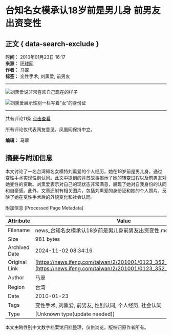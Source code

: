 # 台知名女模承认18岁前是男儿身 前男友出资变性

## 正文 { data-search-exclude }


**时间：** 2010年01月23日 16:17  
**来源：** [环球网](http://taiwan.huanqiu.com/ent/2010-01/697850.html)  
**作者：** 马翠  
**标签：** 变性手术, 刘熏爱, 前男友

---

![刘熏爱说非常喜欢自己现在的样子](http://img.ifeng.com/hres/201001/23/16/88f5e584940ebb6850bef0de1abd3d6c.jpg)

![刘熏爱展示性别一栏写着“女”的身份证](http://img.ifeng.com/hres/201001/23/16/e1789e1bade41679588a81c2c5680ee9.jpg)

---

共有评论11条  [点击查看](http://comment.ifeng.com/view.php?chId=352&docId=1522960&docName=%e5%8f%b0%e7%9f%a5%e5%90%8d%e5%a5%b3%e6%a8%a1%e6%89%bf%e8%ae%a418%e5%b2%81%e5%89%8d%e6%98%af%e7%94%b7%e5%84%bf%e8%ba%ab+%e5%89%8d%e7%94%b7%e5%8f%8b%e5%87%ba%e8%b5%84%e5%8f%98%e6%80%a7&docUrl=http%3a%2f%2fnews.ifeng.com%2ftaiwan%2f2%2f201001%2f0123_352_1522960.shtml)

所有评论仅代表网友意见，凤凰网保持中立。

**编辑：** 马翠

## 摘要与附加信息

<!-- tcd_abstract -->
本文讨论了一名台湾知名女模特刘熏爱的个人经历，她在18岁前是男儿身，通过变性手术实现性别认同。此文中提到的背景故事揭示了她的转变过程以及前男友对她变性的资助。刘熏爱表示对自己的现状态非常满意，展现了她对自我身份的认同和自豪感。此外，文章还附有相关图片，包括刘熏爱的身份证和她的个人照片，反映了她在变性手术后的外貌变化和社会认同。
<!-- tcd_abstract_end -->

附加信息 [Processed Page Metadata]

| Attribute       | Value                                  |
|-----------------|----------------------------------------|
| Filename        | news_台知名女模承认18岁前是男儿身前男友出资变性.md                             |
| Size            | 981 bytes                           |
| Archived Date   | 2024-11-02 08:34:16                             |
| Original Link   | [https://news.ifeng.com/taiwan/2/201001/0123_352_1522960_1.shtml](https://news.ifeng.com/taiwan/2/201001/0123_352_1522960_1.shtml)                       |
| Author          | 马翠                               |
| Region          | 台湾                               |
| Date            | 2010-01-23                                 |
| Tags            | 变性手术, 刘熏爱, 前男友, 性别认同, 个人经历, 社会认同                                 |
| Type            | [Unknown type(update needed)]                                 |
<!-- tcd_table_end -->

本文由跨性别中文数字档案馆归档整理，仅供浏览。版权归原作者所有。
